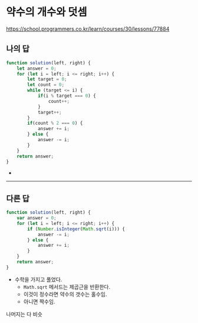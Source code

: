 # 약수의 개수와 덧셈

https://school.programmers.co.kr/learn/courses/30/lessons/77884

## 나의 답

```js
function solution(left, right) {
    let answer = 0;
    for (let i = left; i <= right; i++) {
        let target = 0;
        let count = 0;
        while (target <= i) {
            if(i % target === 0) {
                count++;
            }
            target++;
        }
        if(count % 2 === 0) {
            answer += i;
        } else {
            answer -= i;
        }
    }
    return answer;
}
```

- 

---

## 다른 답

```js
function solution(left, right) {
    var answer = 0;
    for (let i = left; i <= right; i++) {
        if (Number.isInteger(Math.sqrt(i))) {
            answer -= i;
        } else {
            answer += i;
        }
    }
    return answer;
}
```

- 수학을 가지고 풀었다.
  - `Math.sqrt` 메서드는 제곱근을 반환한다.
  - 이것이 정수라면 약수의 갯수는 홀수임.
  - 아니면 짝수임.


나머지는 다 비슷
